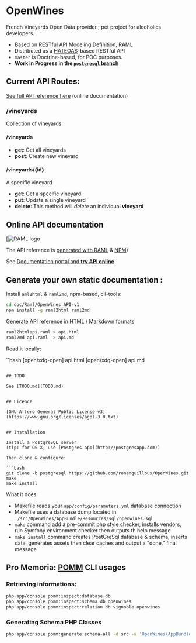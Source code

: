 OpenWines
=========

French Vineyards Open Data provider ; pet project for alcoholics developers.

- Based on RESTful API Modeling Definition, [RAML](http://raml.org/)
- Distributed as a [HATEOAS](http://en.wikipedia.org/wiki/HATEOAS)-based RESTful API
- `master` is Doctrine-based, for POC purposes.
- __Work in Progress in the [`postgresql` branch](https://github.com/ronanguilloux/OpenWines/tree/postgresql)__
 

## Current API Routes:

[See full API reference here](https://anypoint.mulesoft.com/apiplatform/web-appio/#/portals/apis/13139/versions/13779/pages/15467#vineyards) (online documentation)

### /vineyards
Collection of vineyards

#### /vineyards

* **get**: Get all vineyards
* **post**: Create new vineyard

#### /vineyards/{id}
A specific vineyard

* **get**: Get a specific vineyard
* **put**: Update a single vineyard
* **delete**: This method will *delete* an individual **vineyard**

## Online API documentation

[![RAML logo](doc/raml.png)


The API reference is [generated with RAML](http://raml.org) & [NPM](https://www.npmjs.com))

See [Documentation portal and __try API online__](https://anypoint.mulesoft.com/apiplatform/web-appio/#/portals/apis/13139/versions/13779/pages/15467)

## Generate your own static documentation :

Install `aml2html` & `raml2md`, npm-based, cli-tools:

```bash
cd doc/Raml/OpenWines_API-v1
npm install -g raml2html raml2md
```

Generate API reference in HTML / Markdown formats

```bash
raml2htmlapi.raml > api.html
raml2md api.raml  > api.md
```

Read it locally:

``bash
[open/xdg-open] api.html
[open/xdg-open] api.md
```

## TODO

See [TODO.md](TODO.md)


## Licence

[GNU Affero General Public License v3](https://www.gnu.org/licenses/agpl-3.0.txt)


## Installation

Install a PostgreSQL server
(tip: for OS X, use [Postgres.app](http://postgresapp.com))

Then clone & configure:

```bash
git clone -b postgresql https://github.com/ronanguilloux/OpenWines.git
make
make install
```

What it does:

- Makefile reads your `app/config/parameters.yml` database connection
- Makefile uses a database dump located in `./src/OpenWines/AppBundle/Resources/sql/openwines.sql`
- `make` command add a pre-commit php style checker, installs vendors, run Symfony environment checker then outputs th help message
- `make install` command creates PostGreSql database & schema, inserts data, generates assets then clear caches and output a "done." final message


## Pro Memoria: [POMM](pomm-project.org) CLI usages

### Retrieving informations:

```bash
php app/console pomm:inspect:database db
php app/console pomm:inspect:schema db openwines
php app/console pomm:inspect:relation db vignoble openwines
```

### Generating Schema PHP Classes

```bash
php app/console pomm:generate:schema-all -d src -a 'OpenWines\AppBundle' db openwines
```
